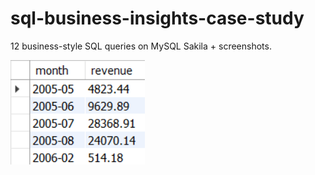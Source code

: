 # sql-business-insights-case-study
12 business-style SQL queries on MySQL Sakila + screenshots.

![q01](./images/01_monthly_revenue.png)
